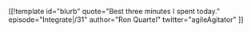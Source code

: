 [[!template id="blurb"
quote="Best three minutes I spent today."
episode="Integrate|/31"
author="Ron Quartel"
twitter="agileAgitator"
]]
<!-- XXX where did he say this? -->
